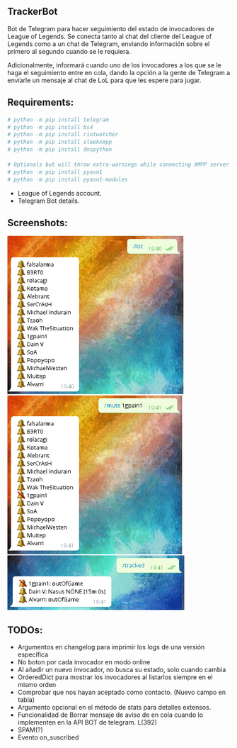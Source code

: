 TrackerBot
---
Bot de Telegram para hacer seguimiento del estado de invocadores de League of Legends.
Se conecta tanto al chat del cliente del League of Legends como a un chat de Telegram, enviando
información sobre el primero al segundo cuando se le requiera.

Adicionalmente, informará cuando uno de los invocadores a los que se le haga el seguimiento entre
en cola, dando la opción a la gente de Telegram a enviarle un mensaje al chat de LoL para que
les espere para jugar.

Requirements:
---
```bash
# python -m pip install telegram
# python -m pip install bs4
# python -m pip install riotwatcher
# python -m pip install sleekxmpp
# python -m pip install dnspython

# Optionals but will throw extra-warnings while connecting XMPP server
# python -m pip install pyasn1
# python -m pip install pyasn1-modules
```
* League of Legends account.
* Telegram Bot details.

Screenshots:
---
![List_Command](https://raw.githubusercontent.com/Tzaoh/LoLTracker/master/screenshots/list.png)
![Mute_Command](https://raw.githubusercontent.com/Tzaoh/LoLTracker/master/screenshots/mute.png)
![Tracked Command](https://raw.githubusercontent.com/Tzaoh/LoLTracker/master/screenshots/tracked.png)

TODOs:
---
* Argumentos en changelog para imprimir los logs de una versión específica
* No boton por cada invocador en modo online
* Al añadir un nuevo invocador, no busca su estado, solo cuando cambia
* OrderedDict para mostrar los invocadores al listarlos siempre en el mismo orden
* Comprobar que nos hayan aceptado como contacto. (Nuevo campo en tabla)
* Argumento opcional en el método de stats para detalles extensos.
* Funcionalidad de Borrar mensaje de aviso de en cola cuando lo implementen en la API BOT de telegram. L(392)
* SPAM(?)
* Evento on_suscribed